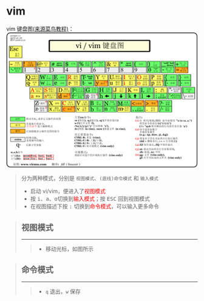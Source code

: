 # vim
vim 键盘图[(来源菜鸟教程)](https://www.runoob.com/linux/linux-vim.html)：
![img](img/vi-vim-cheat-sheet-sch.gif)

>分为两种模式，分别是 `视图模式`、`(底线)命令模式` 和 `输入模式` 
> + 启动 vi/vim，便进入了<font color=red>视图模式</font>
> + 按 <kbd>i</kbd>、<kbd>a</kbd>、<kbd>o</kbd>切换到<font color=red>输入模式</font>；按 <kbd>ESC</kbd> 回到视图模式 
> + 在视图描述下按 <kbd>:</kbd> 切换到<font color=red>命令模式</font>，可以输入更多命令

> ## 视图模式
> ---
>> + 移动光标，如图所示

> ## 命令模式 
> ---
>> + ` q ` 退出，` w ` 保存





